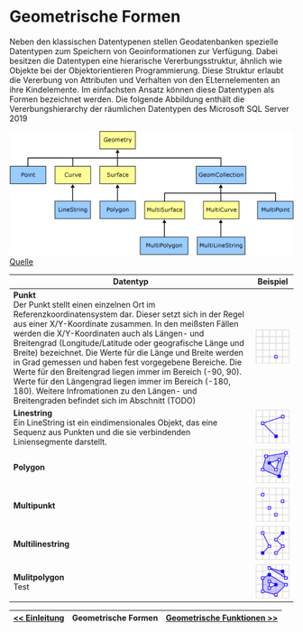 # Geometrische Formen

Neben den klassischen Datentypenen stellen Geodatenbanken spezielle Datentypen zum Speichern von Geoinformationen zur Verfügung. Dabei besitzen die Datentypen eine hierarische Vererbungsstruktur, ähnlich wie Objekte bei der Objektorientieren Programmierung. Diese Struktur erlaubt die Vererbung von Attributen und Verhalten von den ELternelementen an ihre Kindelemente. Im einfachsten Ansatz können diese Datentypen als Formen bezeichnet werden. Die folgende Abbildung enthält die Vererbungshierarchy der räumlichen Datentypen des Microsoft SQL Server 2019

![Punkte](img/hierarchy.png)<br/>
[Quelle](https://docs.microsoft.com/de-de/sql/relational-databases/spatial/spatial-data-types-overview?view=sql-server-ver15)

Datentyp | Beispiel
------ | -----
**Punkt**<br/> Der Punkt stellt einen einzelnen Ort im Referenzkoordinatensystem dar. Dieser setzt sich in der Regel aus einer X/Y-Koordinate zusammen. In den meißsten Fällen werden die X/Y-Koordinaten auch als Längen- und Breitengrad (Longitude/Latitude oder geografische Länge und Breite) bezeichnet. Die Werte für die Länge und Breite werden in Grad gemessen und haben fest vorgegebene Bereiche.  Die Werte für den Breitengrad liegen immer im Bereich (-90, 90). Werte für den Längengrad liegen immer im Bereich (-180, 180). Weitere Infromationen zu den Längen- und Breitengraden befindet sich im Abschnitt (TODO) | ![Punkte](img/point.png)
**Linestring**<br/>Ein LineString ist ein eindimensionales Objekt, das eine Sequenz aus Punkten und die sie verbindenden Liniensegmente darstellt.  | ![Linestring](img/linestring.png)
**Polygon**<br/>  | ![polygon](img/polygon.png)
**Multipunkt**<br/>  | ![multipoint](img/multipoint.png)
**Multilinestring**<br/>  | ![Punkte](img/multilinestring.png)
**Mulitpolygon**<br/>Test  | ![Punkte](img/multipolygon.png)

| [<< Einleitung](01_introduction.md) | Geometrische Formen | [Geometrische Funktionen >>](03_operations.md) |
|------------------------------------|------------|-------------------------------------|